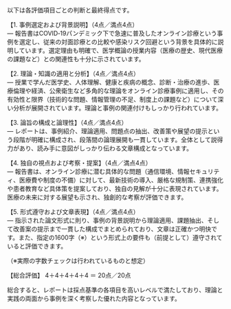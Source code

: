 以下は各評価項目ごとの判断と最終得点です。

【1. 事例選定および背景説明】（4点／満点4点）  
― 報告書はCOVID‐19パンデミック下で急速に普及したオンライン診療という事例を選定し、従来の対面診療との比較や感染リスク回避という背景を具体的に説明しています。選定理由も明確で、医学概論の授業内容（医療の歴史、現代医療の課題など）との関連性も十分に示されています。

【2. 理論・知識の適用と分析】（4点／満点4点）  
― 授業で学んだ医学史、人体理解、健康と疾病の概念、診断・治療の進歩、医療倫理や経済、公衆衛生など多角的な理論をオンライン診療事例に適用し、その有効性と限界（技術的な問題、情報管理の不足、制度上の課題など）について深い分析が展開されています。理論と事例の関連付けもしっかり行われています。

【3. 論旨の構成と論理性】（4点／満点4点）  
― レポートは、事例紹介、理論適用、問題点の抽出、改善策や展望の提示という段階が明確に構成され、段落間の論理展開も一貫しています。全体として説得力があり、読み手に意図がしっかり伝わる文章構成となっています。

【4. 独自の視点および考察・提案】（4点／満点4点）  
― 報告書は、オンライン診療に潜む具体的な問題（通信環境、情報セキュリティ、医療費や制度の不備）に対して、最新技術の導入、厳格な規制策、連携強化や患者教育など具体策を提案しており、独自の見解が十分に表現されています。医療の未来に対する展望も示され、独創的な考察が評価できます。

【5. 形式遵守および文章表現】（4点／満点4点）  
― 指示された論文形式に則り、事例の背景説明から理論適用、課題抽出、そして改善案の提示まで一貫した構成でまとめられており、文章は正確かつ明快です。また、指定の1600字（※）という形式上の要件も（前提として）遵守されていると評価できます。

（※実際の字数チェックは行われているものと想定）

【総合評価】 4＋4＋4＋4＋4 ＝ 20点／20点

総合すると、レポートは採点基準の各項目を高いレベルで満たしており、理論と実践の両面から事例を深く考察した優れた内容となっています。